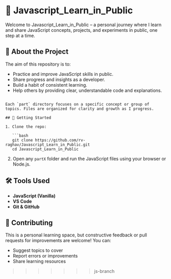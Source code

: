 # 📘 Javascript\_Learn\_in\_Public

Welcome to Javascript\_Learn\_in\_Public – a personal journey where I learn and share JavaScript concepts, projects, and experiments in public, one step at a time.

## 🚀 About the Project

The aim of this repository is to:

* Practice and improve JavaScript skills in public.
* Share progress and insights as a developer.
* Build a habit of consistent learning.
* Help others by providing clear, understandable code and explanations.

```

Each `part` directory focuses on a specific concept or group of topics. Files are organized for clarity and growth as I progress.

## 📌 Getting Started

1. Clone the repo:

   ```bash
   git clone https://github.com/rv-raghav/Javascript_Learn_in_Public.git
   cd Javascript_Learn_in_Public
   ```

2. Open any `partX` folder and run the JavaScript files using your browser or Node.js.

## 🛠️ Tools Used

* **JavaScript (Vanilla)**
* **VS Code**
* **Git & GitHub**

## 🙌 Contributing

This is a personal learning space, but constructive feedback or pull requests for improvements are welcome! You can:

* Suggest topics to cover
* Report errors or improvements
* Share learning resources


>>>>>>> js-branch
